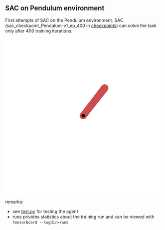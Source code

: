 ## SAC on Pendulum environment

First attempts of SAC on the Pendulum environment. SAC (sac_checkpoint_Pendulum-v1_ep_400 in [checkpoints](./checkpoints/)) can solve the task only after 400 training iterations: 

![SAC solving the pendulum](../../assets/pendulum.gif)

remarks: 
- see [test.py](./test.py) for testing the agent
- runs privides statistics about the training run and can be viewed with `tensorboard --logdir=runs`